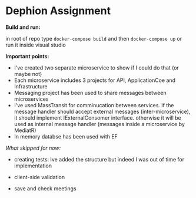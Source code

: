 
# Dephion Assignment



**Build and run:**

  in root of repo type `docker-compose build` and then `docker-compose up` or run it inside visual studio



**Important points:**

 - I've created two separate microservice to show if I could do that (or maybe not)
 - Each microservice includes 3 projects for API, ApplicationCoe and
   Infrastructure
 - Messaging project has been used to share messages between
   microservices
 - I've used MassTransit for comminucation between services. if the
   message handler should accept external messages (inter-microservice),
   it should implement IExternalConsomer interface. otherwise it will be
   used as internal message handler (messages inside a microservice by
   MediatR)
 - In memory databse has been used with EF




*What skipped for now:*



- creating tests: Ive added the structure but indeed I was out of time for implementation

- client-side validation

- save and check meetings
